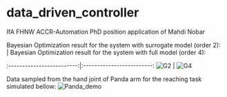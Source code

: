 # data_driven_controller
IfA FHNW ACCR-Automation PhD position application of Mahdi Nobar


Bayesian Optimization result for the system with surrogate model (order 2):             |  Bayesian Optimization result for the system with full model (order 4):

:-------------------------:|:-------------------------:
![G2](https://user-images.githubusercontent.com/44223239/120083467-22383300-c0c9-11eb-8574-80f56e6bb58d.png)  |  ![G4](https://user-images.githubusercontent.com/44223239/120083473-2b290480-c0c9-11eb-9b77-f6497735b759.png)



Data sampled from the hand joint of Panda arm for the reaching task simulated bellow:
![Panda_demo](https://user-images.githubusercontent.com/44223239/120083948-9cb68200-c0cc-11eb-9bb3-318d9d8ad674.gif)
